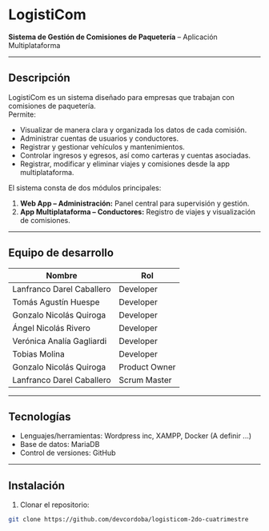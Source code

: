 # LogistiCom

**Sistema de Gestión de Comisiones de Paquetería** – Aplicación Multiplataforma

---

## Descripción
LogistiCom es un sistema diseñado para empresas que trabajan con comisiones de paquetería.  
Permite:

- Visualizar de manera clara y organizada los datos de cada comisión.
- Administrar cuentas de usuarios y conductores.
- Registrar y gestionar vehículos y mantenimientos.
- Controlar ingresos y egresos, así como carteras y cuentas asociadas.
- Registrar, modificar y eliminar viajes y comisiones desde la app multiplataforma.

El sistema consta de dos módulos principales:

1. **Web App – Administración:** Panel central para supervisión y gestión.
2. **App Multiplataforma – Conductores:** Registro de viajes y visualización de comisiones.

---

## Equipo de desarrollo
| Nombre | Rol |
|--------|-----|
| Lanfranco Darel Caballero | Developer |
| Tomás Agustín Huespe | Developer |
| Gonzalo Nicolás Quiroga | Developer |
| Ángel Nicolás Rivero | Developer |
| Verónica Analía Gagliardi | Developer |
| Tobias Molina | Developer |
| Gonzalo Nicolás Quiroga | Product Owner |
| Lanfranco Darel Caballero | Scrum Master |

---

## Tecnologías
- Lenguajes/herramientas: Wordpress inc, XAMPP, Docker (A definir ...)
- Base de datos: MariaDB  
- Control de versiones: GitHub  

---

## Instalación
1. Clonar el repositorio:
```bash
git clone https://github.com/devcordoba/logisticom-2do-cuatrimestre
